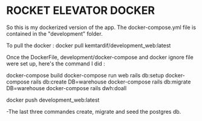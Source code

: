 # ROCKET ELEVATOR DOCKER

So this is my dockerized version of the app. The docker-compose.yml file is contained in the "development"
folder. 

To pull the docker : docker pull kemtardif/development_web:latest

Once the DockerFile, development/docker-compose and docker ignore file were set up, here's the command I did :

docker-compose build
docker-compose run web rails db:setup
docker-compose rails db:create DB=warehouse
docker-compose rails db:migrate DB=warehouse
docker-compose rails dwh:doall

docker push development_web:latest

-The last three commandes create, migrate and seed the postgres db.

